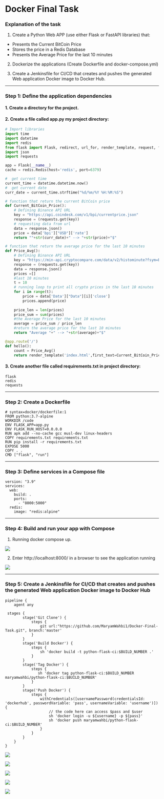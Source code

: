 # Docker Final Task
### Explanation of the task

1. Create a Python Web APP (use either Flask or FastAPI libraries) that:
- Presents the Current BitCoin Price
- Stores the price in a Redis Database
- Presents the Average Price for the last 10 minutes
2. Dockerize the applications (Create Dockerfile and docker-compose.yml)

3. Create a Jenkinsfile for CI/CD that creates and pushes the generated Web application Docker image to Docker Hub.

------------


### Step 1: Define the application dependencies
#### 1. Create a directory for the project.

#### 2. Create a file called app.py my project directory:
```python
# Import libraries
import time
import datetime
import redis
from flask import Flask, redirect, url_for, render_template, request, flash
import json
import requests

app = Flask(__name__)
cache = redis.Redis(host='redis', port=6379)

#  get current time
current_time = datetime.datetime.now()
#  get current date
curr_date = current_time.strftime("%d/%m/%Y %H:%M:%S")

# function that return the current BitCoin price
def Current_BitCoin_Price():
    # Defining Binance API URL
    key = "https://api.coindesk.com/v1/bpi/currentprice.json"
    response = (requests.get(key))
    # requesting data from url
    data = response.json()
    price = data['bpi']["USD"]['rate']
    return ""+str(curr_date)+" --> "+str(price)+"$"

# function that return the average price for the last 10 minutes
def Price_Avg():
    # Defining Binance API URL
    key = "https://min-api.cryptocompare.com/data/v2/histominute?fsym=BTC&tsym=USD&limit=10"
    response = (requests.get(key))
    data = response.json()
    prices =[]   
    #last 10 minutes
    t = 10
    # running loop to print all crypto prices in the last 10 minutes
    for i in range(t):
        price = data['Data']["Data"][i]['close']
        prices.append(price)
             
    price_len = len(prices)
    price_sum = sum(prices)
    #the Average Price for the last 10 minutes
    average = price_sum / price_len 
    #return the average price for the last 10 minutes
    return "Average "+" --> "+str(average)+"$"

@app.route('/')
def hello():
    count = Price_Avg()
    return render_template('index.html',first_text=Current_BitCoin_Price(),second_text=Price_Avg())
```
#### 3. Create another file called requirements.txt in project directory:
```
flask
redis
requests

```

------------


### Step 2: Create a Dockerfile
```
# syntax=docker/dockerfile:1
FROM python:3.7-alpine
WORKDIR /code
ENV FLASK_APP=app.py
ENV FLASK_RUN_HOST=0.0.0.0
RUN apk add --no-cache gcc musl-dev linux-headers
COPY requirements.txt requirements.txt
RUN pip install -r requirements.txt
EXPOSE 5000
COPY . .
CMD ["flask", "run"]
```

------------


### Step 3: Define services in a Compose file
```
version: "3.9"
services:
  web:
    build: .
    ports:
      - "8000:5000"
  redis:
    image: "redis:alpine"
```

------------


### Step 4: Build and run your app with Compose
1. Running docker compose up.

[![](https://github.com/MaryamWahbi1/Docker-Final-Task/blob/master/screenshots/docker_compose_up.PNG?raw=true)](https://github.com/MaryamWahbi1/Docker-Final-Task/blob/master/screenshots/docker_compose_up.PNG?raw=true)

2. Enter http://localhost:8000/ in a browser to see the application running

[![](https://github.com/MaryamWahbi1/Docker-Final-Task/blob/master/screenshots/BitCoin_Price_HTML.PNG?raw=true)](https://github.com/MaryamWahbi1/Docker-Final-Task/blob/master/screenshots/BitCoin_Price_HTML.PNG?raw=true)

------------
### Step 5: Create a Jenkinsfile for CI/CD that creates and pushes the generated Web application Docker image to Docker Hub
```
pipeline {
    agent any

 stages {
        stage('Git Clone') {
            steps {
                git url:"https://github.com/MaryamWahbi1/Docker-Final-Task.git", branch:'master'
            }
        }
        stage('Build Docker') {
            steps {
                sh 'docker build -t python-flask-ci:$BUILD_NUMBER .'
            }
        }
        stage('Tag Docker') {
            steps {
               sh 'docker tag python-flask-ci:$BUILD_NUMBER maryamwahbi/python-flask-ci:$BUILD_NUMBER'
            }
        }
        stage('Push Docker') {
            steps {
                withCredentials([usernamePassword(credentialsId: 'dockerhub', passwordVariable: 'pass', usernameVariable: 'username')]) {
                    // the code here can access $pass and $user
                    sh 'docker login -u ${username} -p ${pass}'
                    sh 'docker push maryamwahbi/python-flask-ci:$BUILD_NUMBER'
                }
            }
        }
    }
}
```
[![](https://github.com/MaryamWahbi1/Docker-Final-Task/blob/master/screenshots/pipline.PNG?raw=true)](https://github.com/MaryamWahbi1/Docker-Final-Task/blob/master/screenshots/pipline.PNG?raw=true)

[![](https://github.com/MaryamWahbi1/Docker-Final-Task/blob/master/screenshots/Dockerhub.PNG?raw=true)](https://github.com/MaryamWahbi1/Docker-Final-Task/blob/master/screenshots/Dockerhub.PNG?raw=true)


[![](https://github.com/MaryamWahbi1/Docker-Final-Task/blob/master/screenshots/docker_pull.PNG?raw=true)](https://github.com/MaryamWahbi1/Docker-Final-Task/blob/master/screenshots/docker_pull.PNG?raw=true)


[![](https://github.com/MaryamWahbi1/Docker-Final-Task/blob/master/screenshots/docker_images.PNG?raw=true)](https://github.com/MaryamWahbi1/Docker-Final-Task/blob/master/screenshots/docker_images.PNG?raw=true)

[![](https://github.com/MaryamWahbi1/Docker-Final-Task/blob/master/screenshots/curl.PNG?raw=true)](https://github.com/MaryamWahbi1/Docker-Final-Task/blob/master/screenshots/curl.PNG?raw=true)


